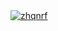 
  <a href="https://github.com/ryo-ma/github-profile-trophy">
    <img src="https://github-profile-trophy.vercel.app/?username=zhqnrf&theme=onestar&margin-w=15&margin-h=10" alt="zhqnrf"/>
  </a>

